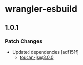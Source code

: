 # wrangler-esbuild

## 1.0.1

### Patch Changes

- Updated dependencies [adf151f]
  - toucan-js@3.0.0
